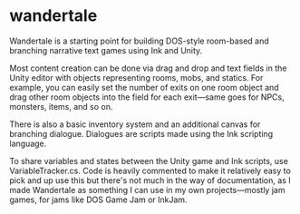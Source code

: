 # wandertale
Wandertale is a starting point for building DOS-style room-based and branching narrative text games using Ink and Unity.

Most content creation can be done via drag and drop and text fields in the Unity editor with objects representing rooms, mobs, and statics. For example, you can easily set the number of exits on one room object and drag other room objects into the field for each exit—same goes for NPCs, monsters, items, and so on.

There is also a basic inventory system and an additional canvas for branching dialogue. Dialogues are scripts made using the Ink scripting language.

To share variables and states between the Unity game and Ink scripts, use VariableTracker.cs. Code is heavily commented to make it relatively easy to pick and up use this but there's not much in the way of documentation, as I made Wandertale as something I can use in my own projects—mostly jam games, for jams like DOS Game Jam or InkJam.
